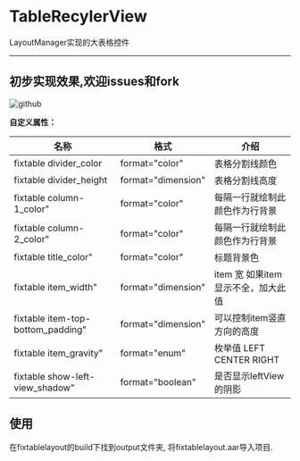 # TableRecylerView
LayoutManager实现的大表格控件

--- 
初步实现效果,欢迎issues和fork
--- 
![github](https://github.com/HYY-yu/TableRecylerView/blob/master/cat1.gif "show")

**自定义属性：** 

名称|格式|介绍
----|----|----
fixtable divider_color| format="color"| 表格分割线颜色
fixtable divider_height| format="dimension" |表格分割线高度
fixtable column-1_color" |format="color"  |每隔一行就绘制此颜色作为行背景
fixtable column-2_color" |format="color"  |每隔一行就绘制此颜色作为行背景
fixtable title_color" |format="color"  |标题背景色
fixtable item_width" |format="dimension" | item 宽  如果item显示不全，加大此值
fixtable item-top-bottom_padding" |format="dimension"  |可以控制item竖直方向的高度
fixtable item_gravity" |format="enum" |枚举值 LEFT CENTER RIGHT
fixtable show-left-view_shadow"| format="boolean" |是否显示leftView的阴影

**使用**
--- 
 在fixtablelayout的build下找到output文件夹, 将fixtablelayout.aar导入项目.

